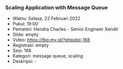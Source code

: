 ### Scaling Application with Message Queue

- Waktu: Selasa, 22 Februari 2022
- Pukul: 19:00
- Pemateri: Hendra Charles - Senior Engineer Xendit
- Slide: empty
- Video: https://tbp.my.id/?phpidol-168
- Registrasi: empty
- Sesi: 168
- Kategori: message queue, scaling
- Deskripsi: -
